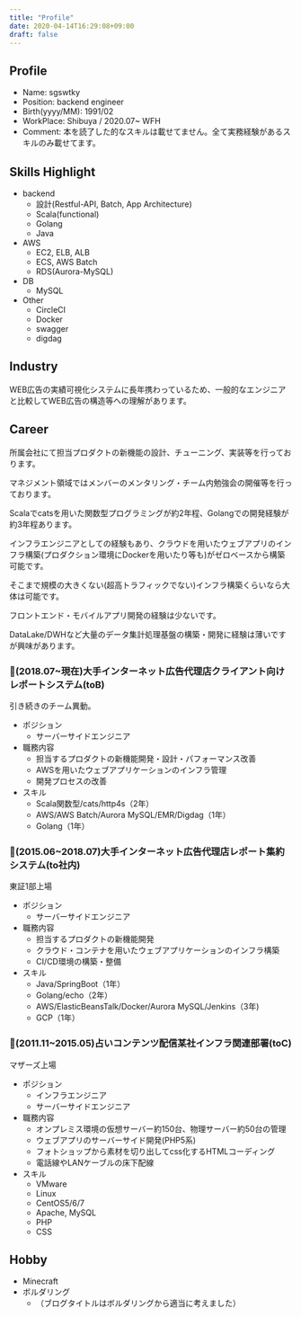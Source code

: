 ```yaml
---
title: "Profile"
date: 2020-04-14T16:29:08+09:00
draft: false
---
```


## Profile

- Name: sgswtky
- Position: backend engineer
- Birth(yyyy/MM): 1991/02
- WorkPlace: Shibuya / 2020.07~ WFH
- Comment: 本を読了した的なスキルは載せてません。全て実務経験があるスキルのみ載せてます。

## Skills Highlight

- backend
  - 設計(Restful-API, Batch, App Architecture)
  - Scala(functional)
  - Golang
  - Java
- AWS
  - EC2, ELB, ALB
  - ECS, AWS Batch
  - RDS(Aurora-MySQL)
- DB
  - MySQL
- Other
  - CircleCI
  - Docker
  - swagger
  - digdag

## Industry

WEB広告の実績可視化システムに長年携わっているため、一般的なエンジニアと比較してWEB広告の構造等への理解があります。

## Career

所属会社にて担当プロダクトの新機能の設計、チューニング、実装等を行っております。

マネジメント領域ではメンバーのメンタリング・チーム内勉強会の開催等を行っております。

Scalaでcatsを用いた関数型プログラミングが約2年程、Golangでの開発経験が約3年程あります。

インフラエンジニアとしての経験もあり、クラウドを用いたウェブアプリのインフラ構築(プロダクション環境にDockerを用いたり等も)がゼロベースから構築可能です。

そこまで規模の大きくない(超高トラフィックでない)インフラ構築くらいなら大体は可能です。

フロントエンド・モバイルアプリ開発の経験は少ないです。

DataLake/DWHなど大量のデータ集計処理基盤の構築・開発に経験は薄いですが興味があります。

### 🏢(2018.07~現在)大手インターネット広告代理店クライアント向けレポートシステム(toB)
引き続きのチーム異動。

- ポジション
  - サーバーサイドエンジニア
- 職務内容
  - 担当するプロダクトの新機能開発・設計・パフォーマンス改善
  - AWSを用いたウェブアプリケーションのインフラ管理
  - 開発プロセスの改善
- スキル
  - Scala関数型/cats/http4s（2年）
  - AWS/AWS Batch/Aurora MySQL/EMR/Digdag（1年）
  - Golang（1年）

### 🏢(2015.06~2018.07)大手インターネット広告代理店レポート集約システム(to社内)

東証1部上場

- ポジション
  - サーバーサイドエンジニア
- 職務内容
  - 担当するプロダクトの新機能開発
  - クラウド・コンテナを用いたウェブアプリケーションのインフラ構築
  - CI/CD環境の構築・整備
- スキル
  - Java/SpringBoot（1年）
  - Golang/echo（2年）
  - AWS/ElasticBeansTalk/Docker/Aurora MySQL/Jenkins（3年)
  - GCP（1年）

### 🏢(2011.11~2015.05)占いコンテンツ配信某社インフラ関連部署(toC)

マザーズ上場

- ポジション
  - インフラエンジニア
  - サーバーサイドエンジニア
- 職務内容
  - オンプレミス環境の仮想サーバー約150台、物理サーバー約50台の管理
  - ウェブアプリのサーバーサイド開発(PHP5系)
  - フォトショップから素材を切り出してcss化するHTMLコーディング
  - 電話線やLANケーブルの床下配線
- スキル
  - VMware
  - Linux
  - CentOS5/6/7
  - Apache, MySQL
  - PHP
  - CSS

## Hobby

- Minecraft
- ボルダリング
    - （ブログタイトルはボルダリングから適当に考えました）


